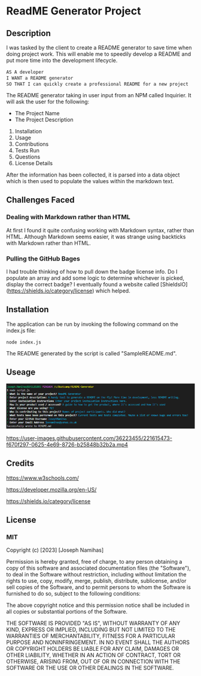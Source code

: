 # **ReadME Generator Project**

  ## **Description**

 I was tasked by the client to create a README generator to save time when doing project work. This will enable me to speedily develop a README and put more time into the development lifecycle. 

```
AS A developer
I WANT a README generator
SO THAT I can quickly create a professional README for a new project
```

The README generator taking in user input from an NPM called Inquirier. It will ask the user for the following:

- The Project Name
- The Project Description

1. Installation
2. Usage
3. Contributions
4. Tests Run
5. Questions
6. License Details

After the information has been collected, it is parsed into a data object which is then used to populate the values within the markdown text. 

## Challenges Faced

### Dealing with Markdown rather than HTML

At first I found it quite confusing working with Markdown syntax, rather than HTML. Although Markdown seems easier, it was strange using backticks with Markdown rather than HTML.

### Pulling the GitHub Bages

I had trouble thinking of how to pull down the badge license info. Do I populate an array and add some logic to determine whichever is picked, display the correct badge? I eventually found a website called [ShieldsIO] (https://shields.io/category/license) which helped.


## Installation

The application can be run by invoking the following command on the index.js file:

```
node index.js
```


The README generated by the script is called "SampleREADME.md".

## Useage

![Inquirer](/assets/Inquirer.PNG)

https://user-images.githubusercontent.com/36223455/221615473-f670f297-0625-4e69-8726-b25848b32b2a.mp4

## Credits

https://www.w3schools.com/

https://developer.mozilla.org/en-US/ 

https://shields.io/category/license

## License

### MIT

Copyright (c) [2023] [Joseph Namihas]

Permission is hereby granted, free of charge, to any person obtaining a copy of this software and associated documentation files (the "Software"), to deal in the Software without restriction, including without limitation the rights to use, copy, modify, merge, publish, distribute, sublicense, and/or sell copies of the Software, and to permit persons to whom the Software is furnished to do so, subject to the following conditions:

The above copyright notice and this permission notice shall be included in all copies or substantial portions of the Software.

THE SOFTWARE IS PROVIDED "AS IS", WITHOUT WARRANTY OF ANY KIND, EXPRESS OR IMPLIED, INCLUDING BUT NOT LIMITED TO THE WARRANTIES OF MERCHANTABILITY, FITNESS FOR A PARTICULAR PURPOSE AND NONINFRINGEMENT. IN NO EVENT SHALL THE AUTHORS OR COPYRIGHT HOLDERS BE LIABLE FOR ANY CLAIM, DAMAGES OR OTHER LIABILITY, WHETHER IN AN ACTION OF CONTRACT, TORT OR OTHERWISE, ARISING FROM, OUT OF OR IN CONNECTION WITH THE SOFTWARE OR THE USE OR OTHER DEALINGS IN THE SOFTWARE.
